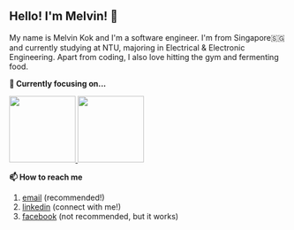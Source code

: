 <h2>Hello! I'm Melvin! 👋</h2>

My name is Melvin Kok and I'm a software engineer. I'm from Singapore🇸🇬 and currently studying at NTU, majoring in Electrical & Electronic Engineering. Apart from coding, I also love hitting the gym and fermenting food. 

<strong>🔭 Currently focusing on...</strong>

<a href="https://github.com/melvinkokxw/stroustrup-ppp">
    <img src="https://github-readme-stats.vercel.app/api/pin/?username=melvinkokxw&repo=stroustrup-ppp&theme=dark" height=120>
</a>

<a href="https://github.com/melvinkokxw/improving-dl-accuracy-gan">
    <img src="https://github-readme-stats.vercel.app/api/pin/?username=melvinkokxw&repo=improving-dl-accuracy-gan&theme=dark" height=120>
</a>

<strong>📫 How to reach me </strong>
   
   1. [email](mailto:melvinkokxw@gmail.com) (recommended!)
   2. [linkedin](https://www.linkedin.com/in/melvinkokxw) (connect with me!)
   3. [facebook](https://www.facebook.com/melvinkokxw) (not recommended, but it works)
<!--
**melvinkokxw/melvinkokxw** is a ✨ _special_ ✨ repository because its `README.md` (this file) appears on your GitHub profile.

Here are some ideas to get you started:

- 🔭 I’m currently working on ...
- 🌱 I’m currently learning ...
- 👯 I’m looking to collaborate on ...
- 🤔 I’m looking for help with ...
- 💬 Ask me about ...
- 📫 How to reach me: ...
- 😄 Pronouns: ...
- ⚡ Fun fact: ...
-->
